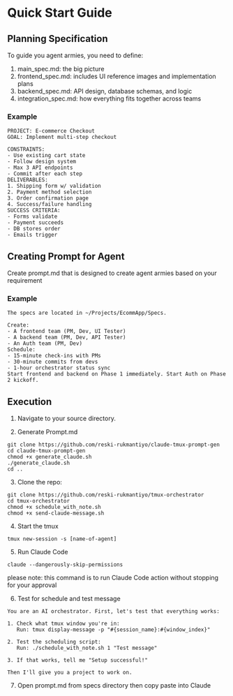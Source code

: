 # Quick Start Guide

## Planning Specification

To guide you agent armies, you need to define:

1. main_spec.md: the big picture
2. frontend_spec.md: includes UI reference images and implementation plans
3. backend_spec.md: API design, database schemas, and logic
4. integration_spec.md: how everything fits together across teams

### Example

```
PROJECT: E-commerce Checkout  
GOAL: Implement multi-step checkout

CONSTRAINTS:
- Use existing cart state
- Follow design system
- Max 3 API endpoints
- Commit after each step
DELIVERABLES:
1. Shipping form w/ validation  
2. Payment method selection  
3. Order confirmation page  
4. Success/failure handling
SUCCESS CRITERIA:
- Forms validate
- Payment succeeds  
- DB stores order  
- Emails trigger
```

## Creating Prompt for Agent

Create prompt.md that is designed to create agent armies based on your requirement

### Example

```
The specs are located in ~/Projects/EcommApp/Specs.

Create:
- A frontend team (PM, Dev, UI Tester)
- A backend team (PM, Dev, API Tester)
- An Auth team (PM, Dev)
Schedule:
- 15-minute check-ins with PMs
- 30-minute commits from devs
- 1-hour orchestrator status sync
Start frontend and backend on Phase 1 immediately. Start Auth on Phase 2 kickoff.
```

## Execution

1. Navigate to your source directory.

2. Generate Prompt.md 

```
git clone https://github.com/reski-rukmantiyo/claude-tmux-prompt-gen
cd claude-tmux-prompt-gen
chmod +x generate_claude.sh
./generate_claude.sh
cd ..
```

3. Clone the repo:

```
git clone https://github.com/reski-rukmantiyo/tmux-orchestrator
cd tmux-orchestrator
chmod +x schedule_with_note.sh
chmod +x send-claude-message.sh
```

4. Start the tmux

```
tmux new-session -s [name-of-agent]
```


5. Run Claude Code

```
claude --dangerously-skip-permissions
```

please note: this command is to run Claude Code action without stopping for your approval 

6. Test for schedule and test message

```
You are an AI orchestrator. First, let's test that everything works:

1. Check what tmux window you're in:
   Run: tmux display-message -p "#{session_name}:#{window_index}"

2. Test the scheduling script:
   Run: ./schedule_with_note.sh 1 "Test message"

3. If that works, tell me "Setup successful!"

Then I'll give you a project to work on.
```

7. Open prompt.md from specs directory then copy paste into Claude
